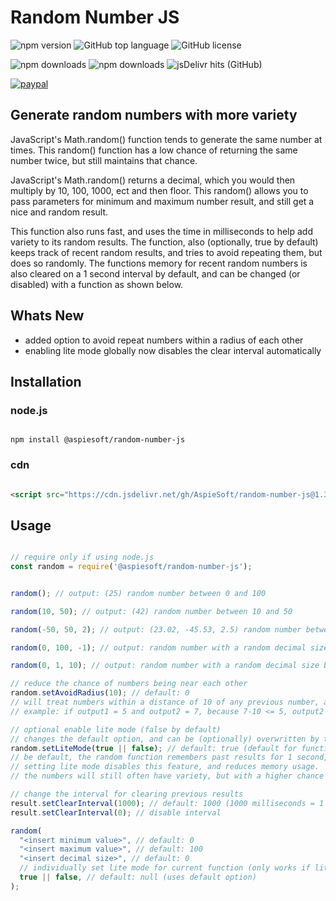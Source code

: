# Random Number JS

![npm version](https://img.shields.io/npm/v/@aspiesoft/random-number-js)
![GitHub top language](https://img.shields.io/github/languages/top/aspiesoft/random-number-js)
![GitHub license](https://img.shields.io/github/license/aspiesoft/random-number-js)

![npm downloads](https://img.shields.io/npm/dw/@aspiesoft/random-number-js)
![npm downloads](https://img.shields.io/npm/dm/@aspiesoft/random-number-js)
![jsDelivr hits (GitHub)](https://img.shields.io/jsdelivr/gh/hm/aspiesoft/random-number-js)

[![paypal](https://img.shields.io/badge/buy%20me%20a%20coffee-paypal-blue)](https://buymeacoffee.aspiesoft.com/)

## Generate random numbers with more variety

JavaScript's Math.random() function tends to generate the same number at times.
This random() function has a low chance of returning the same number twice, but still maintains that chance.

JavaScript's Math.random() returns a decimal, which you would then multiply by 10, 100, 1000, ect and then floor.
This random() allows you to pass parameters for minimum and maximum number result, and still get a nice and random result.

This function also runs fast, and uses the time in milliseconds to help add variety to its random results.
The function, also (optionally, true by default) keeps track of recent random results, and tries to avoid repeating them, but does so randomly.
The functions memory for recent random numbers is also cleared on a 1 second interval by default, and can be changed (or disabled) with a function as shown below.

## Whats New

- added option to avoid repeat numbers within a radius of each other
- enabling lite mode globally now disables the clear interval automatically

## Installation

### node.js

```shell script

npm install @aspiesoft/random-number-js

```

### cdn

```html

<script src="https://cdn.jsdelivr.net/gh/AspieSoft/random-number-js@1.3.2/script.min.js"></script>

```

## Usage

```JavaScript

// require only if using node.js
const random = require('@aspiesoft/random-number-js');


random(); // output: (25) random number between 0 and 100

random(10, 50); // output: (42) random number between 10 and 50

random(-50, 50, 2); // output: (23.02, -45.53, 2.5) random number between -50 and 50

random(0, 100, -1); // output: random number with a random decimal size between 0 and 10

random(0, 1, 10); // output: random number with a random decimal size between 0 and e^10

// reduce the chance of numbers being near each other
random.setAvoidRadius(10); // default: 0
// will treat numbers within a distance of 10 of any previous number, as if it's a repeated number
// example: if output1 = 5 and output2 = 7, because 7-10 <= 5, output2 counts as a repeat of output1

// optional enable lite mode (false by default)
// changes the default option, and can be (optionally) overwritten by the function
random.setLiteMode(true || false); // default: true (default for function attr, Not for the option)
// be default, the random function remembers past results for 1 second, and avoids repeating them.
// setting lite mode disables this feature, and reduces memory usage.
// the numbers will still often have variety, but with a higher chance of repeats

// change the interval for clearing previous results
result.setClearInterval(1000); // default: 1000 (1000 milliseconds = 1 second)
result.setClearInterval(0); // disable interval

random(
  "<insert minimum value>", // default: 0
  "<insert maximum value>", // default: 100
  "<insert decimal size>", // default: 0
  // individually set lite mode for current function (only works if lite mode is globally disabled)
  true || false, // default: null (uses default option)
);

```
